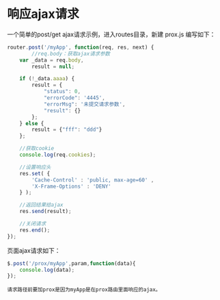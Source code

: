 # 响应ajax请求

一个简单的post/get ajax请求示例，进入routes目录，新建 prox.js 编写如下：
```javascript
router.post('/myApp', function(req, res, next) {
		//req.body：获取ajax请求参数
	var _data = req.body,
		result = null;

	if (!_data.aaaa) {
		result = {
			"status": 0,
			"errorCode": '4445',
			"errorMsg": '未提交请求参数',
			"result": {}
		};
	} else {
		result = {"fff": "ddd"}
	};

	//获取cookie
	console.log(req.cookies);

	//设置响应头
	res.set( {
	    'Cache-Control' : 'public, max-age=60' ,
	    'X-Frame-Options' : 'DENY'
	} );

	//返回结果给ajax
	res.send(result);

	//关闭请求
	res.end();
});
```

页面ajax请求如下：
```javascript
$.post('/prox/myApp',param,function(data){
	console.log(data);
});
```
`请求路径前要加prox是因为myApp是在prox路由里面响应的ajax。`
